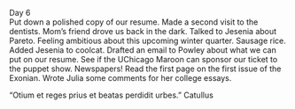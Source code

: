 Day 6  
Put down a polished copy of our resume. Made a second visit to the dentists. Mom’s friend drove us back in the dark. Talked to Jesenia about Pareto. Feeling ambitious about this upcoming winter quarter. Sausage rice. Added Jesenia to coolcat. Drafted an email to Powley about what we can put on our resume. See if the UChicago Maroon can sponsor our ticket to the puppet show. Newspapers\! Read the first page on the first issue of the Exonian. Wrote Julia some comments for her college essays.

“Otium et reges prius et beatas perdidit urbes.” Catullus